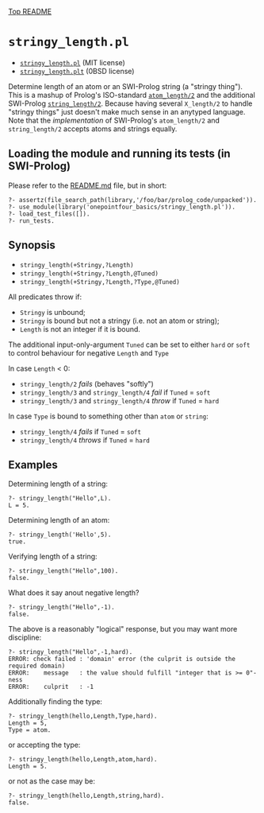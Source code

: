 [Top README](../README.md)

# `stringy_length.pl`

- [`stringy_length.pl`](../stringy_length.pl) (MIT license)
- [`stringy_length.plt`](../stringy_length.plt) (0BSD license)

Determine length of an atom or an SWI-Prolog string (a "stringy thing"). 
This is a mashup of Prolog's ISO-standard 
[`atom_length/2`](https://eu.swi-prolog.org/pldoc/doc_for?object=atom_length/2)
and the additional SWI-Prolog 
[`string_length/2`](https://eu.swi-prolog.org/pldoc/man?predicate=string_length/2).
Because having several `X_length/2` to handle "stringy things" just
doesn't make much sense in an anytyped language. Note that the
_implementation_ of SWI-Prolog's `atom_length/2` and `string_length/2`
accepts atoms and strings equally.

## Loading the module and running its tests (in SWI-Prolog)

Please refer to the [README.md](../README.md) file, but in short:

```
?- assertz(file_search_path(library,'/foo/bar/prolog_code/unpacked')).
?- use_module(library('onepointfour_basics/stringy_length.pl')).
?- load_test_files([]).
?- run_tests.
```

## Synopsis

- `stringy_length(+Stringy,?Length)`
- `stringy_length(+Stringy,?Length,@Tuned)`
- `stringy_length(+Stringy,?Length,?Type,@Tuned)`

All predicates throw if:

- `Stringy` is unbound;
- `Stringy` is bound but not a stringy (i.e. not an atom or string);
- `Length` is not an integer if it is bound.

The additional input-only-argument `Tuned` can be set to either `hard` or `soft` to 
control behaviour for negative `Length` and `Type`

In case `Length` < 0:

- `stringy_length/2` _fails_ (behaves "softly")
- `stringy_length/3` and `stringy_length/4` _fail_ if `Tuned` = `soft` 
- `stringy_length/3` and `stringy_length/4` _throw_ if `Tuned` = `hard` 

In case `Type` is bound to something other than `atom` or `string`:

- `stringy_length/4` _fails_ if `Tuned` = `soft` 
- `stringy_length/4` _throws_ if `Tuned` = `hard` 

## Examples

Determining length of a string:

```
?- stringy_length("Hello",L).
L = 5.
```

Determining length of an atom:

```
?- stringy_length('Hello',5).
true.
```

Verifying length of a string:

```
?- stringy_length("Hello",100).
false.
```

What does it say anout negative length?

```
?- stringy_length("Hello",-1).
false.
```

The above is a reasonably "logical" response, but you may want more discipline:

```
?- stringy_length("Hello",-1,hard).
ERROR: check failed : 'domain' error (the culprit is outside the required domain)
ERROR:    message   : the value should fulfill "integer that is >= 0"-ness
ERROR:    culprit   : -1
```

Additionally finding the type:

```
?- stringy_length(hello,Length,Type,hard).
Length = 5,
Type = atom.
```

or accepting the type:

```
?- stringy_length(hello,Length,atom,hard).
Length = 5.
```

or not as the case may be:

```
?- stringy_length(hello,Length,string,hard).
false.
```
